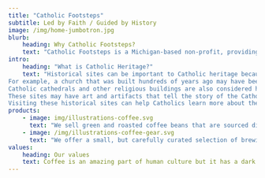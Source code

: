```yaml
---
title: "Catholic Footsteps"
subtitle: Led by Faith / Guided by History
image: /img/home-jumbotron.jpg
blurb:
    heading: Why Catholic Footsteps?
    text: "Catholic Footsteps is a Michigan-based non-profit, providing curated Catholic heritage travel experiences for students and their families. "
intro:
    heading: "What is Catholic Heritage?"
    text: "Historical sites can be important to Catholic heritage because they often have connections to important events or people in the history of the Catholic Church.
For example, a church that was built hundreds of years ago may have been visited by a saint or have been the site of an important religious event.
Catholic cathedrals and other religious buildings are also considered historical sites that are important to the Catholic heritage.
These sites may have art and artifacts that tell the story of the Catholic faith and its history.
Visiting these historical sites can help Catholics learn more about their heritage and feel connected to their faith."
products:
    - image: img/illustrations-coffee.svg
      text: "We sell green and roasted coffee beans that are sourced directly from independent farmers and farm cooperatives. We’re proud to offer a variety of coffee beans grown with great care for the environment and local communities. Check our post or contact us directly for current availability."
    - image: /img/illustrations-coffee-gear.svg
      text: "We offer a small, but carefully curated selection of brewing gear and tools for every taste and experience level. No matter if you roast your own beans or just bought your first french press, you’ll find a gadget to fall in love with in our shop."
values:
    heading: Our values
    text: Coffee is an amazing part of human culture but it has a dark side too – one of colonialism and mindless abuse of natural resources and human lives. We want to turn this around and return the coffee trade to the drink’s exhilarating, empowering and unifying nature.
---
```


